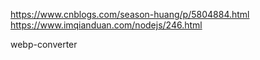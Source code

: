 https://www.cnblogs.com/season-huang/p/5804884.html
https://www.imqianduan.com/nodejs/246.html

webp-converter